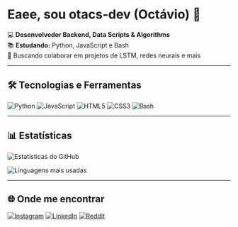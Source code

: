 # Eaee, sou otacs-dev (Octávio) 👋

💻 **Desenvolvedor Backend, Data Scripts & Algorithms**  
📚 **Estudando:** Python, JavaScript e Bash  
🚀 Buscando colaborar em projetos de LSTM, redes neurais e mais  

---

## 🛠️ Tecnologias e Ferramentas

![Python](https://img.shields.io/badge/Python-3776AB?style=for-the-badge&logo=python&logoColor=white)
![JavaScript](https://img.shields.io/badge/JavaScript-FFD43B?style=for-the-badge&logo=javascript&logoColor=black)
![HTML5](https://img.shields.io/badge/HTML5-E34F26?style=for-the-badge&logo=html5&logoColor=white)
![CSS3](https://img.shields.io/badge/CSS3-1572B6?style=for-the-badge&logo=css3&logoColor=white)
![Bash](https://img.shields.io/badge/Bash-121011?style=for-the-badge&logo=gnu-bash&logoColor=white)

---

## 📊 Estatísticas

![Estatísticas do GitHub](https://github-readme-stats.vercel.app/api?username=otacs-dev&show_icons=true&theme=radical)

<!-- Forçando Python a aparecer no gráfico -->
![Linguagens mais usadas](https://github-readme-stats.vercel.app/api/top-langs/?username=otacs-dev&layout=compact&theme=radical&hide=html,scss,css)

---

## 🌐 Onde me encontrar

[![Instagram](https://img.shields.io/badge/Instagram-E4405F?style=for-the-badge&logo=instagram&logoColor=white)](https://instagram.com/_octavioteodoro_)
[![LinkedIn](https://img.shields.io/badge/LinkedIn-0A66C2?style=for-the-badge&logo=linkedin&logoColor=white)](https://www.linkedin.com/in/octavioteodoro/)
[![Reddit](https://img.shields.io/badge/Reddit-FF4500?style=for-the-badge&logo=reddit&logoColor=white)](https://www.reddit.com/user/otacs-dev)
